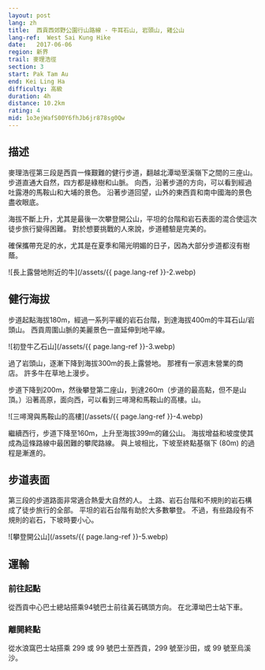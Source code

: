 ```yaml
---
layout: post
lang: zh
title:  西貢西郊野公園行山路線 - 牛耳石山, 岩頭山, 雞公山
lang-ref:  West Sai Kung Hike
date:   2017-06-06
region: 新界
trail: 麥理浩徑
section: 3
start: Pak Tam Au
end: Kei Ling Ha
difficulty: 高級
duration: 4h
distance: 10.2km
rating: 4
mid: 1o3ejWafS00Y6fhJb6jr878sg0Qw
---
```

## 描述

麥理浩徑第三段是西貢一條艱難的健行步道，翻越北潭坳至溪嶺下之間的三座山。 步道直通大自然，四方都是綠樹和山脈。 向西，沿著步道的方向，可以看到經過吐露港的馬鞍山和大埔的景色。 沿著步道回望，山外的東西貢和南中國海的景色盡收眼底。

海拔不斷上升，尤其是最後一次攀登開公山，平坦的台階和岩石表面的混合使這次徒步旅行變得困難。 對於想要挑戰的人來說，步道體驗是完美的。

確保攜帶充足的水，尤其是在夏季和陽光明媚的日子，因為大部分步道都沒有樹蔭。

![長上露營地附近的牛](/assets/{{ page.lang-ref }}-2.webp)

## 健行海拔

步道起點海拔180m，經過一系列平緩的岩石台階，到達海拔400m的牛耳石山/岩頭山。 西貢周圍山脈的美麗景色一直延伸到地平線。

![初登牛乙石山](/assets/{{ page.lang-ref }}-3.webp)

過了岩頭山，逐漸下降到海拔300m的長上露營地。 那裡有一家週末營業的商店。 許多牛在草地上漫步。

步道下降到200m，然後攀登第二座山，到達260m（步道的最高點，但不是山頂。）沿著高原，面向西，可以看到三噚灣和馬鞍山的高樓。山。

![三噚灣與馬鞍山的高樓](/assets/{{ page.lang-ref }}-4.webp)

繼續西行，步道下降至160m，上升至海拔399m的雞公山。 海拔增益和坡度使其成為這條路線中最困難的攀爬路線。 與上坡相比，下坡至終點基嶺下 (80m) 的過程是漸進的。

## 步道表面

第三段的步道路面非常適合熱愛大自然的人。 土路、岩石台階和不規則的岩石構成了徒步旅行的全部。 平坦的岩石台階有助於大多數攀登。 不過，有些路段有不規則的岩石，下坡時要小心。

![攀登開公山](/assets/{{ page.lang-ref }}-5.webp)

## 運輸

### 前往起點

從西貢中心巴士總站搭乘94號巴士前往黃石碼頭方向。 在北潭坳巴士站下車。

### 離開終點

從水浪窩巴士站搭乘 299 或 99 號巴士至西貢，299 號至沙田，或 99 號至烏溪沙。